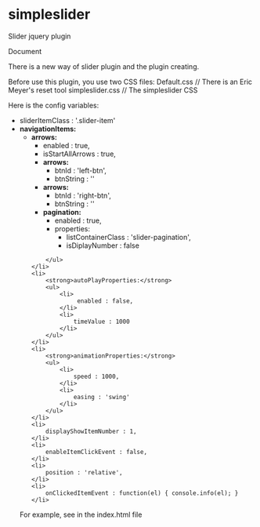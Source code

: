simpleslider
============

Slider jquery plugin

Document
<p>
There is a new way of slider plugin and the plugin creating.
</p>
<p>
Before use this plugin, you use two CSS files:
  Default.css // There is an Eric Meyer's reset tool
  simpleslider.css // The simpleslider CSS
</p>
<p>
Here is the config variables:
</p>
<ul>
	<li>
	   sliderItemClass : '.slider-item'
	</li>
	<li>
		<strong>navigationItems:</strong>
		<ul>
			<li>
				<strong>arrows:</strong>
				<ul>
					<li>
						enabled : true,
					</li>
					<li>
						isStartAllArrows : true,
					</li>
					<li>
						<strong>arrows:</strong>
						<ul>
							<li>
								btnId : 'left-btn',
							</li>
							<li>
								btnString : ''
							</li>
						</ul>
					</li>
					<li>
						<strong>arrows:</strong>
						<ul>
							<li>
								btnId : 'right-btn',
							</li>
							<li>
								btnString : ''
							</li>
						</ul>
					</li>
					<li>
						<strong>pagination:</strong>
						<ul>
							<li>
								enabled : true,
							</li>
							<li>
								<span>properties:</span>
								<ul>
									<li>
										listContainerClass : 'slider-pagination',
									</li>
									<li>
										isDiplayNumber : false
									</li>
								</ul>
							</li>
						</ul>
					</li>
				</ul>
			</li>
			
		</ul>
	</li>
	<li>
		<strong>autoPlayProperties:</strong>
		<ul>
			<li>
				 enabled : false,
			</li>
			<li>
				timeValue : 1000
			</li>
		</ul>
	</li>
	<li>
		<strong>animationProperties:</strong>
		<ul>
			<li>
				speed : 1000,
			</li>
			<li>
				easing : 'swing'
			</li>
		</ul>
	</li>
	<li>	
		displayShowItemNumber : 1,
	</li>
	<li>
		enableItemClickEvent : false,
	</li>
	<li>
		position : 'relative',
	</li>
	<li>
		onClickedItemEvent : function(el) { console.info(el); }
	</li>
</ul>
<p>
	For example, see in the index.html file
</p>